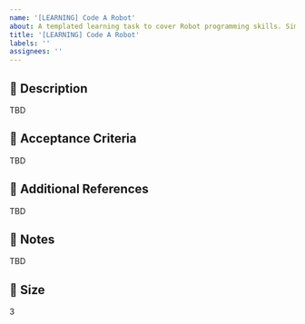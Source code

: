 ```yaml
---
name: '[LEARNING] Code A Robot'
about: A templated learning task to cover Robot programming skills. Simply assign yourself to the task and complete it by following the instructions.
title: '[LEARNING] Code A Robot'
labels: ''
assignees: ''
---
```


## 🎯 Description
TBD

## 📂 Acceptance Criteria
TBD

## 🔗 Additional References
TBD

## 📓 Notes
TBD

## 🎈 Size
3
